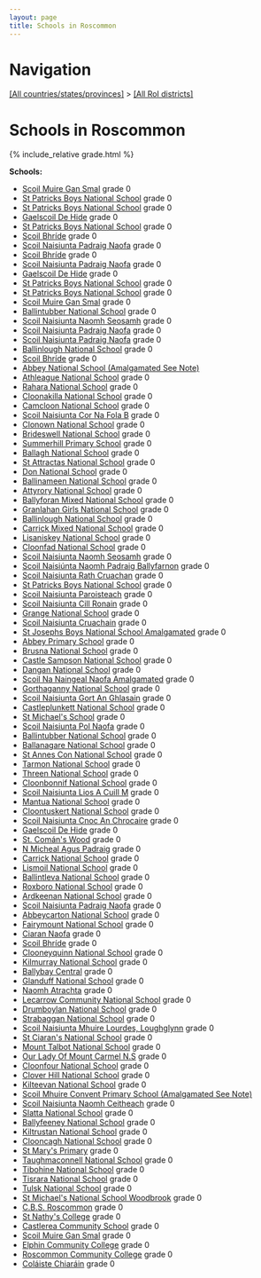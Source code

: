 ```yaml
---
layout: page
title: Schools in Roscommon
---
```

# Navigation

[[All countries/states/provinces]](../..) > [[All RoI districts]](..)

# Schools in Roscommon

{% include_relative grade.html %}

**Schools:**

- [Scoil Muire Gan Smal](Scoil_Muire_Gan_Smal.md) grade 0
- [St Patricks Boys National School](St_Patricks_Boys_National_School.md) grade 0
- [St Patricks Boys National School](St_Patricks_Boys_National_School.md) grade 0
- [Gaelscoil De Hide](Gaelscoil_De_Hide.md) grade 0
- [St Patricks Boys National School](St_Patricks_Boys_National_School.md) grade 0
- [Scoil Bhríde](Scoil_Bhríde.md) grade 0
- [Scoil Naisiunta Padraig Naofa](Scoil_Naisiunta_Padraig_Naofa.md) grade 0
- [Scoil Bhríde](Scoil_Bhríde.md) grade 0
- [Scoil Naisiunta Padraig Naofa](Scoil_Naisiunta_Padraig_Naofa.md) grade 0
- [Gaelscoil De Hide](Gaelscoil_De_Hide.md) grade 0
- [St Patricks Boys National School](St_Patricks_Boys_National_School.md) grade 0
- [St Patricks Boys National School](St_Patricks_Boys_National_School.md) grade 0
- [Scoil Muire Gan Smal](Scoil_Muire_Gan_Smal.md) grade 0
- [Ballintubber National School](Ballintubber_National_School.md) grade 0
- [Scoil Naisiunta Naomh Seosamh](Scoil_Naisiunta_Naomh_Seosamh.md) grade 0
- [Scoil Naisiunta Padraig Naofa](Scoil_Naisiunta_Padraig_Naofa.md) grade 0
- [Scoil Naisiunta Padraig Naofa](Scoil_Naisiunta_Padraig_Naofa.md) grade 0
- [Ballinlough National School](Ballinlough_National_School.md) grade 0
- [Scoil Bhríde](Scoil_Bhríde.md) grade 0
- [Abbey National School (Amalgamated See Note)](Abbey_National_School_(Amalgamated_See_Note).md)
- [Athleague National School](Athleague_National_School.md) grade 0
- [Rahara National School](Rahara_National_School.md) grade 0
- [Cloonakilla National School](Cloonakilla_National_School.md) grade 0
- [Camcloon National School](Camcloon_National_School.md) grade 0
- [Scoil Naisiunta Cor Na Fola B](Scoil_Naisiunta_Cor_Na_Fola_B.md) grade 0
- [Clonown National School](Clonown_National_School.md) grade 0
- [Brideswell National School](Brideswell_National_School.md) grade 0
- [Summerhill Primary School](Summerhill_Primary_School.md) grade 0
- [Ballagh National School](Ballagh_National_School.md) grade 0
- [St Attractas National School](St_Attractas_National_School.md) grade 0
- [Don National School](Don_National_School.md) grade 0
- [Ballinameen National School](Ballinameen_National_School.md) grade 0
- [Attyrory National School](Attyrory_National_School.md) grade 0
- [Ballyforan Mixed National School](Ballyforan_Mixed_National_School.md) grade 0
- [Granlahan Girls National School](Granlahan_Girls_National_School.md) grade 0
- [Ballinlough National School](Ballinlough_National_School.md) grade 0
- [Carrick Mixed National School](Carrick_Mixed_National_School.md) grade 0
- [Lisaniskey National School](Lisaniskey_National_School.md) grade 0
- [Cloonfad National School](Cloonfad_National_School.md) grade 0
- [Scoil Naisiunta Naomh Seosamh](Scoil_Naisiunta_Naomh_Seosamh.md) grade 0
- [Scoil Naisiúnta Naomh Padraig Ballyfarnon](Scoil_Naisiúnta_Naomh_Padraig_Ballyfarnon.md) grade 0
- [Scoil Naisiunta Rath Cruachan](Scoil_Naisiunta_Rath_Cruachan.md) grade 0
- [St Patricks Boys National School](St_Patricks_Boys_National_School.md) grade 0
- [Scoil Naisiunta Paroisteach](Scoil_Naisiunta_Paroisteach.md) grade 0
- [Scoil Naisiunta Cill Ronain](Scoil_Naisiunta_Cill_Ronain.md) grade 0
- [Grange National School](Grange_National_School.md) grade 0
- [Scoil Naisiunta Cruachain](Scoil_Naisiunta_Cruachain.md) grade 0
- [St Josephs Boys National School Amalgamated](St_Josephs_Boys_National_School_Amalgamated.md) grade 0
- [Abbey Primary School](Abbey_Primary_School.md) grade 0
- [Brusna National School](Brusna_National_School.md) grade 0
- [Castle Sampson National School](Castle_Sampson_National_School.md) grade 0
- [Dangan National School](Dangan_National_School.md) grade 0
- [Scoil Na Naingeal Naofa Amalgamated](Scoil_Na_Naingeal_Naofa_Amalgamated.md) grade 0
- [Gorthaganny National School](Gorthaganny_National_School.md) grade 0
- [Scoil Naisiunta Gort An Ghlasain](Scoil_Naisiunta_Gort_An_Ghlasain.md) grade 0
- [Castleplunkett National School](Castleplunkett_National_School.md) grade 0
- [St Michael's School](St_Michael's_School.md) grade 0
- [Scoil Naisiunta Pol Naofa](Scoil_Naisiunta_Pol_Naofa.md) grade 0
- [Ballintubber National School](Ballintubber_National_School.md) grade 0
- [Ballanagare National School](Ballanagare_National_School.md) grade 0
- [St Annes Con National School](St_Annes_Con_National_School.md) grade 0
- [Tarmon National School](Tarmon_National_School.md) grade 0
- [Threen National School](Threen_National_School.md) grade 0
- [Cloonbonnif National School](Cloonbonnif_National_School.md) grade 0
- [Scoil Naisiunta Lios A Cuill M](Scoil_Naisiunta_Lios_A_Cuill_M.md) grade 0
- [Mantua National School](Mantua_National_School.md) grade 0
- [Cloontuskert National School](Cloontuskert_National_School.md) grade 0
- [Scoil Naisiunta Cnoc An Chrocaire](Scoil_Naisiunta_Cnoc_An_Chrocaire.md) grade 0
- [Gaelscoil De Hide](Gaelscoil_De_Hide.md) grade 0
- [St. Comán's Wood](St._Comán's_Wood.md) grade 0
- [N Micheal Agus Padraig](N_Micheal_Agus_Padraig.md) grade 0
- [Carrick National School](Carrick_National_School.md) grade 0
- [Lismoil National School](Lismoil_National_School.md) grade 0
- [Ballintleva National School](Ballintleva_National_School.md) grade 0
- [Roxboro National School](Roxboro_National_School.md) grade 0
- [Ardkeenan National School](Ardkeenan_National_School.md) grade 0
- [Scoil Naisiunta Padraig Naofa](Scoil_Naisiunta_Padraig_Naofa.md) grade 0
- [Abbeycarton National School](Abbeycarton_National_School.md) grade 0
- [Fairymount National School](Fairymount_National_School.md) grade 0
- [Ciaran Naofa](Ciaran_Naofa.md) grade 0
- [Scoil Bhríde](Scoil_Bhríde.md) grade 0
- [Clooneyquinn National School](Clooneyquinn_National_School.md) grade 0
- [Kilmurray National School](Kilmurray_National_School.md) grade 0
- [Ballybay Central](Ballybay_Central.md) grade 0
- [Glanduff National School](Glanduff_National_School.md) grade 0
- [Naomh Atrachta](Naomh_Atrachta.md) grade 0
- [Lecarrow Community National School](Lecarrow_Community_National_School.md) grade 0
- [Drumboylan National School](Drumboylan_National_School.md) grade 0
- [Strabaggan National School](Strabaggan_National_School.md) grade 0
- [Scoil Naisiunta Mhuire Lourdes, Loughglynn](Scoil_Naisiunta_Mhuire_Lourdes,_Loughglynn.md) grade 0
- [St Ciaran's National School](St_Ciaran's_National_School.md) grade 0
- [Mount Talbot National School](Mount_Talbot_National_School.md) grade 0
- [Our Lady Of Mount Carmel N.S](Our_Lady_Of_Mount_Carmel_N.S.md) grade 0
- [Cloonfour National School](Cloonfour_National_School.md) grade 0
- [Clover Hill National School](Clover_Hill_National_School.md) grade 0
- [Kilteevan National School](Kilteevan_National_School.md) grade 0
- [Scoil Mhuire Convent Primary School (Amalgamated See Note)](Scoil_Mhuire_Convent_Primary_School_(Amalgamated_See_Note).md)
- [Scoil Naisiunta Naomh Ceitheach](Scoil_Naisiunta_Naomh_Ceitheach.md) grade 0
- [Slatta National School](Slatta_National_School.md) grade 0
- [Ballyfeeney National School](Ballyfeeney_National_School.md) grade 0
- [Kiltrustan National School](Kiltrustan_National_School.md) grade 0
- [Clooncagh National School](Clooncagh_National_School.md) grade 0
- [St Mary's Primary](St_Mary's_Primary.md) grade 0
- [Taughmaconnell National School](Taughmaconnell_National_School.md) grade 0
- [Tibohine National School](Tibohine_National_School.md) grade 0
- [Tisrara National School](Tisrara_National_School.md) grade 0
- [Tulsk National School](Tulsk_National_School.md) grade 0
- [St Michael's National School Woodbrook](St_Michael's_National_School_Woodbrook.md) grade 0
- [C.B.S. Roscommon](C.B.S._Roscommon.md) grade 0
- [St Nathy's College](St_Nathy's_College.md) grade 0
- [Castlerea Community School](Castlerea_Community_School.md) grade 0
- [Scoil Muire Gan Smal](Scoil_Muire_Gan_Smal.md) grade 0
- [Elphin Community College](Elphin_Community_College.md) grade 0
- [Roscommon Community College](Roscommon_Community_College.md) grade 0
- [Coláiste Chiaráin](Coláiste_Chiaráin.md) grade 0
